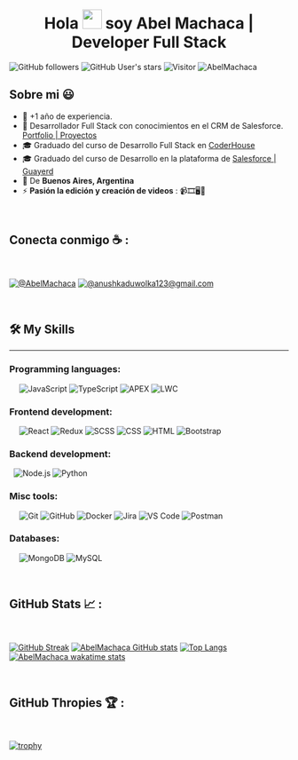 
<h1 align="center">Hola <img src="https://media.giphy.com/media/hvRJCLFzcasrR4ia7z/giphy.gif" width="35"> soy Abel Machaca | Developer Full Stack</h1>

![GitHub followers](https://img.shields.io/github/followers/AbelMachaca?style=social) ![GitHub User's stars](https://img.shields.io/github/stars/AbelMachaca?style=social) ![Visitor](https://visitor-badge.laobi.icu/badge?page_id=AbelMachaca.repoName) <img src="https://komarev.com/ghpvc/?username=AbelMachaca" alt="AbelMachaca" />

## Sobre mi 😃

- 🏢 +1 año de experiencia. 
- 🏢 Desarrollador Full Stack con conocimientos en el CRM de Salesforce. [Portfolio | Proyectos](https://portfolio-abel.onrender.com/)
- 🎓 Graduado del curso de Desarrollo Full Stack en [CoderHouse](https://www.coderhouse.com/ar/certificados/6407aed29b2f75000e606b41)
- 🎓 Graduado del curso de Desarrollo en la plataforma de [Salesforce | Guayerd](https://drive.google.com/file/d/1IWil6iKFgBukwaWwzOMyrFEHOSrjCeIM/view)
- 🏡 De **Buenos Aires, Argentina**
- ⚡ **Pasión la edición y creación de videos** :  📹🎞🖥🎼

<br>

## Conecta conmigo ☕ :

<br>

[![@AbelMachaca](https://img.icons8.com/fluency/48/000000/linkedin.png "@abelmachaca")](https://www.linkedin.com/in/abelmachaca/) [![@anushkaduwolka123@gmail.com](https://img.icons8.com/fluency/48/000000/apple-mail.png "@anushkaduwolka123@gmail.com")](abelmachaca99@gmail.com)

<br>




## 🛠️ My Skills
-------------------
### Programming languages:
&emsp;
![JavaScript](https://img.shields.io/badge/-JavaScript-000?&logo=JavaScript)
![TypeScript](https://img.shields.io/badge/-TypeScript-000?&logo=TypeScript&logoColor=007ACC)
![APEX](https://img.shields.io/badge/-APEX-000?&logo=Salesforce)
![LWC](https://img.shields.io/badge/-LWC-000?&logo=Salesforce)
### Frontend development:
&emsp;
![React](https://img.shields.io/badge/-React-000?&logo=React)
![Redux](https://img.shields.io/badge/-Redux-000?&logo=Redux)
![SCSS](https://img.shields.io/badge/-SCSS-000?&logo=Sass)
![CSS](https://img.shields.io/badge/-CSS-000?&logo=CSS3)
![HTML](https://img.shields.io/badge/-HTML-000?&logo=HTML5)
![Bootstrap](https://img.shields.io/badge/-Bootstrap-05122A?style=flat&logo=bootstrap&logoColor=563D7C)
### Backend development:
&nbsp;
![Node.js](https://img.shields.io/badge/-Node.js-05122A?style=flat&logo=node.js)
![Python](https://img.shields.io/badge/-Python-000?&logo=Python)
### Misc tools:
&emsp;
![Git](https://img.shields.io/badge/-Git-000?&logo=Git)
![GitHub](https://img.shields.io/badge/-GitHub-000?&logo=GitHub)
![Docker](https://img.shields.io/badge/-Docker-000?&logo=Docker)
![Jira](https://img.shields.io/badge/-Jira-000?&logo=Jira)
![VS Code](https://img.shields.io/badge/-VS%20Code-000?&logo=Visual-Studio-Code)
![Postman](https://img.shields.io/badge/-Postman-000?&logo=Postman)



### Databases:
&emsp;
![MongoDB](https://img.shields.io/badge/-MongoDB-000?&logo=MongoDB)
![MySQL](https://img.shields.io/badge/-MySQL-000?&logo=MySQL)



<br>

## GitHub Stats 📈 :

<br>

[![GitHub Streak](https://github-readme-streak-stats.herokuapp.com?user=AbelMachaca&theme=algolia&date_format=M%20j%5B%2C%20Y%5D)](https://git.io/streak-stats) [![AbelMachaca GitHub stats](https://github-readme-stats.vercel.app/api?username=AbelMachaca&theme=algolia)](https://github.com/AbelMachaca/github-readme-stats) [![Top Langs](https://github-readme-stats.vercel.app/api/top-langs/?username=AbelMachaca&theme=algolia)](https://github.com/AbelMachaca/github-readme-stats) [![AbelMachaca wakatime stats](https://github-readme-stats.vercel.app/api/wakatime?username=AbelMachaca&theme=algolia)](https://github.com/AbelMachaca/github-readme-stats)

<br>

## GitHub Thropies 🏆 :

<br>

[![trophy](https://github-profile-trophy.vercel.app/?username=AbelMachaca)](https://github.com/AbelMachaca/github-profile-trophy)

<br>


